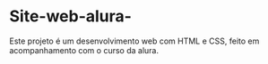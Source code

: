 # Site-web-alura-
Este projeto é um desenvolvimento web com HTML e CSS, feito em acompanhamento com o curso da alura.
